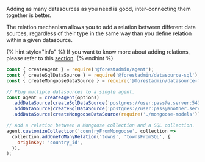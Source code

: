Adding as many datasources as you need is good, inter-connecting them together is better.

The relation mechanism allows you to add a relation between different data sources, regardless of their type in the same way than you define relation within a given datasource.

{% hint style="info" %}
If you want to know more about adding relations, please refer to this [section](../custom/relationships.md).
{% endhint %}

```javascript
const { createAgent } = require('@forestadmin/agent');
const { createSqlDataSource } = require('@forestadmin/datasource-sql');
const { createMongooseDataSource } = require('@forestadmin/datasource-mongoose');

// Plug multiple datasources to a single agent.
const agent = createAgent(options)
  .addDataSource(createSqlDataSource('postgres://user:pass@a.server:5432/mySchema'))
  .addDataSource(createSqlDataSource('postgres://user:pass@another.server:5432/anotherSchema'))
  .addDataSource(createMongooseDataSource(require('./mongoose-models')));

// Add a relation between a Mongoose collection and a SQL collection.
agent.customizeCollection('countryFromMongoose', collection =>
  collection.addOneToManyRelation('towns', 'townsFromSQL', {
    originKey: 'country_id',
  }),
);
```
